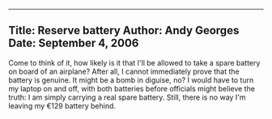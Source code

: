 -----
Title:  Reserve battery
Author: Andy Georges
Date: September 4, 2006
----







Come to think of it, how likely is it that I'll be allowed to take a
spare battery on board of an airplane? After all, I cannot immediately
prove that the battery is genuine. It might be a bomb in diguise, no? I
would have to turn my laptop on and off, with both batteries before
officials might believe the truth: I am simply carrying a real spare
battery. Still, there is no way I'm leaving my €129 battery behind.




